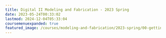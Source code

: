 ```yaml
---
title: Digital II Modeling and Fabrication - 2023 Spring
date: 2023-05-24T00:33:02
lastmod: 2024-12-04T05:33:04
coursemenuexpanded: true
featured_image: /courses/modeling-and-fabrication/2023-spring/00-getting-started/2023-modeling-and-fabrication-course-image.jpg
---
```


